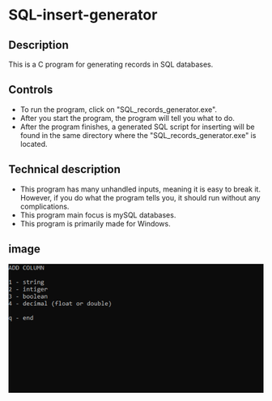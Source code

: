 # SQL-insert-generator

## Description
This is a C program for generating records in SQL databases.

## Controls
- To run the program, click on "SQL_records_generator.exe".
- After you start the program, the program will tell you what to do.
- After the program finishes, a generated SQL script for inserting will be found in the same directory where the "SQL_records_generator.exe" is located.

## Technical description
- This program has many unhandled inputs, meaning it is easy to break it. However, if you do what the program tells you, it should run without any complications.
- This program main focus is mySQL databases.
- This program is primarily made for Windows.

## image
![Screenshot](images/example.png)
